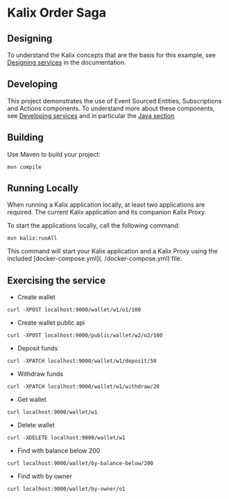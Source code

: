 # Kalix Order Saga

## Designing

To understand the Kalix concepts that are the basis for this example,
see [Designing services](https://docs.kalix.io/java/development-process.html) in the documentation.

## Developing

This project demonstrates the use of Event Sourced Entities, Subscriptions and Actions components.
To understand more about these components, see [Developing services](https://docs.kalix.io/services/)
and in particular the [Java section](https://docs.kalix.io/java/)

## Building

Use Maven to build your project:

```shell
mvn compile
```

## Running Locally

When running a Kalix application locally, at least two applications are required. The current Kalix application and its companion Kalix
Proxy.

To start the applications locally, call the following command:

```shell
mvn kalix:runAll
```

This command will start your Kalix application and a Kalix Proxy using the included [docker-compose.yml](.
/docker-compose.yml) file.

## Exercising the service

- Create wallet

```shell
curl -XPOST localhost:9000/wallet/w1/o1/100 
```

- Create wallet public api

```shell
curl -XPOST localhost:9000/public/wallet/w2/o2/100 
```

- Deposit funds

```shell
curl -XPATCH localhost:9000/wallet/w1/deposit/50 
```

- Withdraw funds

```shell
curl -XPATCH localhost:9000/wallet/w1/withdraw/20 
```

- Get wallet

```shell
curl localhost:9000/wallet/w1 
```

- Delete wallet

```shell
curl -XDELETE localhost:9000/wallet/w1 
```

- Find with balance below 200

```shell
curl localhost:9000/wallet/by-balance-below/200 
```

- Find with by owner

```shell
curl localhost:9000/wallet/by-owner/o1 
```